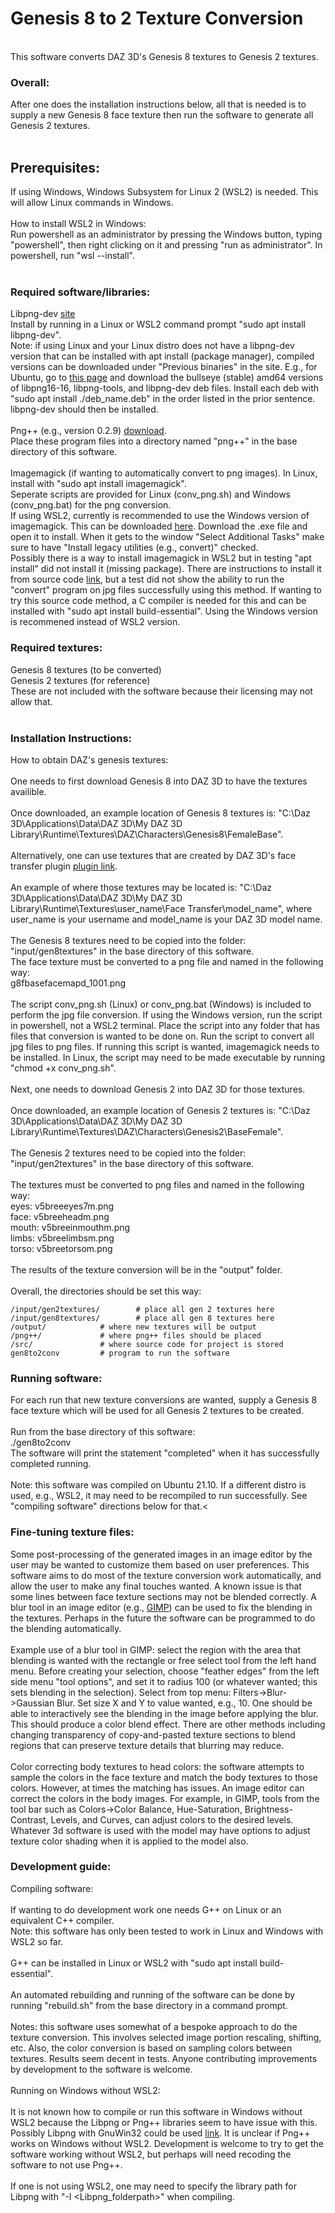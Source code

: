 # Genesis 8 to 2 Texture Conversion
<br>
This software converts DAZ 3D's Genesis 8 textures to Genesis 2 textures.<br>

### Overall:


After one does the installation instructions below, all that is needed is to supply a new Genesis 8 face texture then run the software to generate all Genesis 2 textures.<br>
<br>
## Prerequisites:


If using Windows, Windows Subsystem for Linux 2 (WSL2) is needed. This will allow Linux commands in Windows.<br>
<br>
How to install WSL2 in Windows:<br>
Run powershell as an administrator by pressing the Windows button, typing "powershell", then right clicking on it and pressing "run as administrator". In powershell, run "wsl --install".<br>
<br>
### Required software/libraries:

Libpng-dev [site](http://www.libpng.org/pub/png/libpng.html)<br>
Install by running in a Linux or WSL2 command prompt "sudo apt install libpng-dev".<br>
Note: if using Linux and your Linux distro does not have a libpng-dev version that can be installed with apt install (package manager), compiled versions can be downloaded under "Previous
binaries" in the site. E.g., for Ubuntu, go to [this page](http://packages.debian.org/search?keywords=libpng&suite=default&section=all&arch=any&searchon=names) and download the bullseye (stable) amd64 versions of libpng16-16, libpng-tools, and libpng-dev deb files. Install each deb with "sudo apt install ./deb_name.deb" in the order listed in the prior sentence. libpng-dev should then be installed.<br>
<br>
Png++ (e.g., version 0.2.9) [download](https://www.nongnu.org/pngpp/).<br>
Place these program files into a directory named "png++" in the base directory of this software.<br>
<br>
Imagemagick (if wanting to automatically convert to png images). In Linux, install with "sudo apt install imagemagick".<br>
Seperate scripts are provided for Linux (conv_png.sh) and Windows (conv_png.bat) for the png conversion.<br>
If using WSL2, currently is recommended to use the Windows version of imagemagick. This can be downloaded [here](https://imagemagick.org/script/download.php#windows). Download the .exe file and open it to install. When it gets to the window "Select Additional Tasks" make sure to have "Install legacy utilities (e.g., convert)" checked.<br>
Possibly there is a way to install imagemagick in WSL2 but in testing "apt install" did not install it (missing package). There are instructions to install it from source code [link](https://gist.github.com/cuuupid/963db645047597723956af13ab87b73a), but a test did not show the ability to run the "convert" program on jpg files successfully using this method. If wanting to try this source code method, a C compiler is needed for this and can be installed with "sudo apt install build-essential". Using the Windows version is recommened instead of WSL2 version.<br>

### Required textures:

Genesis 8 textures (to be converted)<br>
Genesis 2 textures (for reference)<br>
These are not included with the software because their licensing may not allow that.<br>
<br>
### Installation Instructions:

How to obtain DAZ's genesis textures:<br>
<br>
One needs to first download Genesis 8 into DAZ 3D to have the textures availible.<br>
<br>
Once downloaded, an example location of Genesis 8 textures is: "C:\Daz 3D\Applications\Data\DAZ 3D\My DAZ 3D Library\Runtime\Textures\DAZ\Characters\Genesis8\FemaleBase".<br>
<br>
Alternatively, one can use textures that are created by DAZ 3D's face transfer plugin [plugin link](https://www.daz3d.com/face-transfer-unlimited).<br>
<br>
An example of where those textures may be located is: "C:\Daz 3D\Applications\Data\DAZ 3D\My DAZ 3D Library\Runtime\Textures\user_name\Face Transfer\model_name", where user_name is your username and model_name is your DAZ 3D model name.<br>
<br>
The Genesis 8 textures need to be copied into the folder: "input/gen8textures" in the base directory of this software.<br>
The face texture must be converted to a png file and named in the following way:<br>
g8fbasefacemapd_1001.png<br>
<br> 
The script conv_png.sh (Linux) or conv_png.bat (Windows) is included to perform the jpg file conversion. If using the Windows version, run the script in powershell, not a WSL2 terminal. Place the script into any folder that has files that conversion is wanted to be done on. Run the script to convert all jpg files to png files. If running this script is wanted, imagemagick needs to be installed. In Linux, the script may need to be made executable by running "chmod +x conv_png.sh".<br>
<br>
Next, one needs to download Genesis 2 into DAZ 3D for those textures.<br>
<br>
Once downloaded, an example location of Genesis 2 textures is: "C:\Daz 3D\Applications\Data\DAZ 3D\My DAZ 3D Library\Runtime\Textures\DAZ\Characters\Genesis2\BaseFemale".<br>
<br>
The Genesis 2 textures need to be copied into the folder: "input/gen2textures" in the base directory of this software.<br>
<br>
The textures must be converted to png files and named in the following way:<br>
eyes: v5breeeyes7m.png<br>
face: v5breeheadm.png<br>
mouth: v5breeinmouthm.png<br>
limbs: v5breelimbsm.png<br>
torso: v5breetorsom.png<br>
<br>
The results of the texture conversion will be in the "output" folder.<br>
<br>
Overall, the directories should be set this way:<br>
```
/input/gen2textures/		# place all gen 2 textures here
/input/gen8textures/		# place all gen 8 textures here
/output/			# where new textures will be output
/png++/				# where png++ files should be placed
/src/				# where source code for project is stored
gen8to2conv			# program to run the software
```

### Running software:

For each run that new texture conversions are wanted, supply a Genesis 8 face texture which will be used for all Genesis 2 textures to be created.<br>
<br>
Run from the base directory of this software:<br>
./gen8to2conv<br>
The software will print the statement "completed" when it has successfully completed running.<br>
<br>
Note: this software was compiled on Ubuntu 21.10. If a different distro is used, e.g., WSL2, it may need to be recompiled to run successfully. See "compiling software" directions below for that.<

### Fine-tuning texture files:

Some post-processing of the generated images in an image editor by the user may be wanted to customize them based on user preferences. This software aims to do most of the texture conversion work automatically, and allow the user to make any final touches wanted. A known issue is that some lines between face texture sections may not be blended correctly. A blur tool in an image editor (e.g., [GIMP](https://www.gimp.org)) can be used to fix the blending in the textures. Perhaps in the future the software can be programmed to do the blending automatically.<br>
<br>
Example use of a blur tool in GIMP: select the region with the area that blending is wanted with the rectangle or free select tool from the left hand menu. Before creating your selection, choose "feather edges" from the left side menu "tool options", and set it to radius 100 (or whatever wanted; this sets blending in the selection). Select from top menu: Filters->Blur->Gaussian Blur. Set size X and Y to value wanted, e.g., 10. One should be able to interactively see the blending in the image before applying the blur. This should produce a color blend effect. There are other methods including changing transparency of copy-and-pasted texture sections to blend regions that can preserve texture details that blurring may reduce.<br>
<br>
Color correcting body textures to head colors: the software attempts to sample the colors in the face texture and match the body textures to those colors. However, at times the matching has issues. An image editor can correct the colors in the body images. For example, in GIMP, tools from the tool bar such as Colors->Color Balance, Hue-Saturation, Brightness-Contrast, Levels, and Curves, can adjust colors to the desired levels. Whatever 3d software is used with the model may have options to adjust texture color shading when it is applied to the model also.<br>

### Development guide:

Compiling software:<br>
<br>
If wanting to do development work one needs G++ on Linux or an equivalent C++ compiler.<br>
Note: this software has only been tested to work in Linux and Windows with WSL2 so far.<br>
<br>
G++ can be installed in Linux or WSL2 with "sudo apt install build-essential".<br>
<br>
An automated rebuilding and running of the software can be done by running "rebuild.sh" from the base directory in a command prompt.<br>
<br>
Notes: this software uses somewhat of a bespoke approach to do the texture conversion. This involves selected image portion rescaling, shifting, etc. Also, the color conversion is based on sampling colors between textures. Results seem decent in tests. Anyone contributing improvements by development to the software is welcome.<br>
<br>
Running on Windows without WSL2:<br>
<br>
It is not known how to compile or run this software in Windows without WSL2 because the Libpng or Png++ libraries seem to have issue with this. Possibly Libpng with GnuWin32 could be used [link](https://gnuwin32.sourceforge.net/packages/libpng.htm). It is unclear if Png++ works on Windows without WSL2. Development is welcome to try to get the software working without WSL2, but perhaps will need recoding the software to not use Png++.<br>
<br>
If one is not using WSL2, one may need to specify the library path for Libpng with "-I <Libpng_folderpath>" when compiling.<br>
